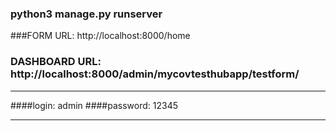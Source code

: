 ### python3 manage.py runserver
###FORM URL: http://localhost:8000/home
### DASHBOARD URL: http://localhost:8000/admin/mycovtesthubapp/testform/
***
####login: admin
####password: 12345
***

